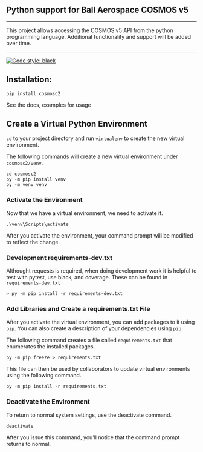 ## Python support for Ball Aerospace COSMOS v5

---

This project allows accessing the COSMOS v5 API from the python programming language.
Additional functionality and support will be added over time.

---
[![Code style: black](https://img.shields.io/badge/code%20style-black-000000.svg)](https://github.com/psf/black)


## Installation:

```
pip install cosmosc2
```

See the docs, examples for usage

## Create a Virtual Python Environment

`cd` to your project directory and run `virtualenv` to create the new virtual environment.

The following commands will create a new virtual environment under `cosmosc2/venv`.

```
cd cosmosc2
py -m pip install venv
py -m venv venv
```

### Activate the Environment

Now that we have a virtual environment, we need to activate it.

```
.\venv\Scripts\activate
```

After you activate the environment, your command prompt will be modified to reflect the change.

### Development requirements-dev.txt

Althought requests is required, when doing development work it is helpful to test with pytest, use black, and coverage. These can be found in `requirements-dev.txt`

```
> py -m pip install -r requirements-dev.txt
```

### Add Libraries and Create a requirements.txt File

After you activate the virtual environment, you can add packages to it using `pip`. You can also create a description of your dependencies using `pip`.

The following command creates a file called `requirements.txt` that enumerates the installed packages.

```
py -m pip freeze > requirements.txt
```

This file can then be used by collaborators to update virtual environments using the following command.

```
py -m pip install -r requirements.txt
```

### Deactivate the Environment

To return to normal system settings, use the deactivate command.

```
deactivate
```

After you issue this command, you’ll notice that the command prompt returns to normal.